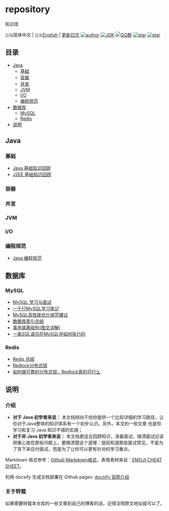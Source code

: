 # repository
知识库

🇨🇳简体中文 | 🇺🇸[English](./README.en.md) | [更新日志](https://gitee.com/Hacker-walker/repository)
[![author](https://img.shields.io/badge/author-walker-blue.svg)](https://wuxf.cn)
[![JDK](https://img.shields.io/badge/JDK-1.8-orange.svg)](https://github.com/Hacker-walker/repository)
[![QQ群](https://img.shields.io/badge/chat-walkerQQ%E7%BE%A4-yellow.svg)](https://jq.qq.com/?_wv=1027&k=5mjexzD)
<a href="https://github.com/hacker-walker/repository"><img alt="star" src="https://img.shields.io/github/stars/hacker-walker/repository.svg?label=Stars&style=social"/></a>
[![star](https://gitee.com/Hacker-walker/repository/badge/star.svg?theme=dark)](https://gitee.com/Hacker-walker/repository/stargazers)


## 目录

- [Java](#java)
    - [基础](#基础)
    - [容器](#容器)
    - [并发](#并发)
    - [JVM](#jvm)
    - [I/O](#io)
    - [编程规范](#编程规范)
- [数据库](#数据库)
    - [MySQL](#mysql)
    - [Redis](#redis)
- [说明](#说明)
## Java

### 基础

* [Java 基础知识回顾](../repository/java/Java基础知识.md)
* [J2EE 基础知识回顾](../repository/java/J2EE基础知识.md)

### 容器
  
### 并发

### JVM

### I/O

### 编程规范

- [Java 编程规范](../repository/java/Java编程规范.md)

## 数据库

### MySQL

* [MySQL 学习与面试](../repository/database/Mysql/MySQL.md)
* [一千行MySQL学习笔记](../repository/database/Mysql/一千行MySQL命令.md)
* [MySQL高性能优化规范建议](../repository/database/Mysql/MySQL高性能优化规范建议.md)
* [数据库索引总结](../repository/database/Mysql/MySQL%20Index.md)
* [事务隔离级别(图文详解)](../repository/database/Mysql/事务隔离级别(图文详解).md)
* [一条SQL语句在MySQL中如何执行的](../repository/database/Mysql/一条sql语句在mysql中如何执行的.md)

### Redis

* [Redis 总结](../repository/database/Redis/Redis.md)
* [Redlock分布式锁](../repository/database/Redis/Redlock分布式锁.md)
* [如何做可靠的分布式锁，Redlock真的可行么](../repository/database/Redis/如何做可靠的分布式锁，Redlock真的可行么.md)

## 说明

### 介绍

*  **对于 Java 初学者来说：** 本文档倾向于给你提供一个比较详细的学习路径，让你对于Java整体的知识体系有一个初步认识。另外，本文的一些文章
也是你学习和复习 Java 知识不错的实践；
*  **对于非 Java 初学者来说：** 本文档更适合回顾知识，准备面试，搞清面试应该把重心放在那些问题上。要搞清楚这个道理：提前知道那些面试常见，不是为了背下来应付面试，而是为了让你可以更有针对的学习重点。

Markdown 格式参考：[Github Markdown格式](https://guides.github.com/features/mastering-markdown/)，表情素材来自：[EMOJI CHEAT SHEET](https://www.webpagefx.com/tools/emoji-cheat-sheet/)。

利用 docsify 生成文档部署在 Github pages: [docsify 官网介绍](https://docsify.js.org/#/)

### 关于转载

如果需要转载本仓库的一些文章到自己的博客的话，记得注明原文地址就可以了。



